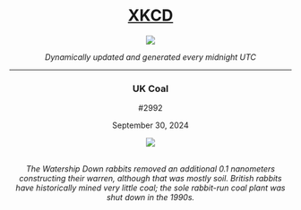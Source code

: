 
<h1 align="center"><a href="https://xkcd.com">XKCD</a></h1>
<div align="center">
    <img src="https://img.shields.io/github/last-commit/ShashashankThakur/XKCD?label=last%20updated" />
</div>

<p align="center"><i>Dynamically updated and generated every midnight UTC</i></p>
<hr>
<div align="center">
    <h3><strong>UK Coal</strong></h3>
    <p>#2992</p>
    <p>September 30, 2024</p>
    <img src="https://imgs.xkcd.com/comics/uk_coal.png">
    <br></br>
    <p><i>The Watership Down rabbits removed an additional 0.1 nanometers constructing their warren, although that was mostly soil. British rabbits have historically mined very little coal; the sole rabbit-run coal plant was shut down in the 1990s.</i></p>
</div>
